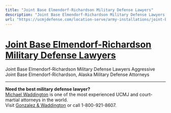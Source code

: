 ```yaml
---
title: "Joint Base Elmendorf-Richardson Military Defense Lawyers"
description: "Joint Base Elmendorf-Richardson Military Defense Lawyers Aggressive Joint Base Elmendorf-Richardson, Alaska Military Defense Attorneys"
url: "https://ucmjdefense.com/location-serve/army-installations/joint-base-eimendorf-richardson-military-defense-lawyers.html"
---
```


# [Joint Base Elmendorf-Richardson Military Defense Lawyers](https://ucmjdefense.com/location-serve/army-installations/joint-base-eimendorf-richardson-military-defense-lawyers.html)

Joint Base Elmendorf-Richardson Military Defense Lawyers Aggressive Joint Base Elmendorf-Richardson, Alaska Military Defense Attorneys

---

**Need the best military defense lawyer?**  
[Michael Waddington](https://ucmjdefense.com/attorneys/michael-stewart-waddington-partner.html) is one of the most experienced UCMJ and court-martial attorneys in the world.  
Visit [Gonzalez & Waddington](https://ucmjdefense.com) or call 1-800-921-8607.
